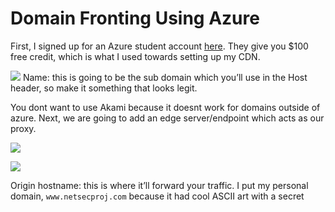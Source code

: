 # Domain Fronting Using Azure

First, I signed up for an Azure student account [here](https://azure.microsoft.com/en-us/free/students/). They give you $100 free credit, which is what I used towards setting up my CDN. 

![](https://github.com/hmm14e/NetworkSecurity/blob/master/images/CDNProfile.png)
Name: this is going to be the sub domain which you’ll use in the Host header, so make it something that looks legit. 

You dont want to use Akami because it doesnt work for domains outside of azure. 
Next, we are going to add an edge server/endpoint which acts as our proxy. 

![](https://github.com/hmm14e/NetworkSecurity/blob/master/images/CreateEndpoint1.png)


![](https://github.com/hmm14e/NetworkSecurity/blob/master/images/ProfileOverview1.png)

Origin hostname: this is where it’ll forward your traffic.
I put my personal domain, `www.netsecproj.com` because it had cool ASCII art with a secret <title>

![](https://github.com/hmm14e/NetworkSecurity/blob/master/images/Successful.png)

It takes over 90 minutes to create your edge server. You will get 404 until it is set up. THIS IS NORMAL.

![](https://github.com/hmm14e/NetworkSecurity/blob/master/images/BypassCaching.png)

While this is configuring, go to the settings of your endpoint -> Caching rules and set the caching for the URL to be "bypass string caching behavior". You dont want this to cache your requests.

Once it's finally set up, I used [this](https://github.com/hmm14e/NetworkSecurity/blob/master/FontableAzureEdgeDomains) list to test some of these domains and see if it was fronting. Here is an example that worked. 

`wget -qO - https://admin.impulsescreen.com --header 'Host: studentfrontingdomaintest.azureedge1.net' | grep title`

I got back some HTTP stuff and

`<title>"I feel the need... " - Maverick " ...the need for speed!" - Maverick and Goose</title>`

It worked! It's important to note that the fronted domain needs to have **https://** in the beginning and the target domain should just be the domain. Not exactly sure why, but I had to figure this out the hard way. 

You can also do `curl -s -H "Host: studentfrontingdomaintest1.azureedge.net" -H "Connection: close" "https://admin.impulsescreen.com" | grep title` and get the same result. 






















Credit to [this guy](https://theobsidiantower.com/2017/07/24/d0a7cfceedc42bdf3a36f2926bd52863ef28befc.html) for helping me set all of this up. 

